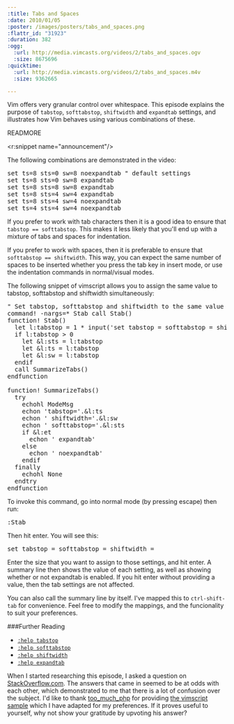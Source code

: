 ```yaml
--- 
:title: Tabs and Spaces
:date: 2010/01/05
:poster: /images/posters/tabs_and_spaces.png
:flattr_id: "31923"
:duration: 382
:ogg: 
  :url: http://media.vimcasts.org/videos/2/tabs_and_spaces.ogv
  :size: 8675696
:quicktime: 
  :url: http://media.vimcasts.org/videos/2/tabs_and_spaces.m4v
  :size: 9362665

---
```


Vim offers very granular control over whitespace. This episode explains the purpose of `tabstop`, `softtabstop`, `shiftwidth` and `expandtab` settings, and illustrates how Vim behaves using various combinations of these.


READMORE

<r:snippet name="announcement"/>

The following combinations are demonstrated in the video:

<pre class="brush: vimscript">
set ts=8 sts=0 sw=8 noexpandtab	" default settings
set ts=8 sts=0 sw=8 expandtab
set ts=8 sts=8 sw=8 expandtab
set ts=8 sts=4 sw=4 expandtab
set ts=8 sts=4 sw=4 noexpandtab
set ts=4 sts=4 sw=4 noexpandtab
</pre>

If you prefer to work with tab characters then it is a good idea to ensure that `tabstop == softtabstop`. This makes it less likely that you'll end up with a mixture of tabs and spaces for indentation.

If you prefer to work with spaces, then it is preferable to ensure that `softtabstop == shiftwidth`. This way, you can expect the same number of spaces to be inserted whether you press the tab key in insert mode, or use the indentation commands in normal/visual modes.

The following snippet of vimscript allows you to assign the same value to tabstop, softtabstop and shiftwidth simultaneously:


<pre class="brush: vimscript">
&quot; Set tabstop, softtabstop and shiftwidth to the same value
command! -nargs=* Stab call Stab()
function! Stab()
  let l:tabstop = 1 * input(&#x27;set tabstop = softtabstop = shiftwidth = &#x27;)
  if l:tabstop &gt; 0
    let &amp;l:sts = l:tabstop
    let &amp;l:ts = l:tabstop
    let &amp;l:sw = l:tabstop
  endif
  call SummarizeTabs()
endfunction
 
function! SummarizeTabs()
  try
    echohl ModeMsg
    echon &#x27;tabstop=&#x27;.&amp;l:ts
    echon &#x27; shiftwidth=&#x27;.&amp;l:sw
    echon &#x27; softtabstop=&#x27;.&amp;l:sts
    if &amp;l:et
      echon &#x27; expandtab&#x27;
    else
      echon &#x27; noexpandtab&#x27;
    endif
  finally
    echohl None
  endtry
endfunction
</pre>

To invoke this command, go into normal mode (by pressing escape) then run:

<pre class="brush: vimscript">
:Stab
</pre>

Then hit enter. You will see this:

<pre class="brush: vimscript">
set tabstop = softtabstop = shiftwidth = 
</pre>

Enter the size that you want to assign to those settings, and hit enter. A summary line then shows the value of each setting, as well as showing whether or not expandtab is enabled. If you hit enter without providing a value, then the tab settings are not affected.

You can also call the summary line by itself. I've mapped this to `ctrl-shift-tab` for convenience. Feel free to modify the mappings, and the funcionality to suit your preferences.

###Further Reading

* [`:help tabstop`][tabstop]
* [`:help softtabstop`][softtabstop]
* [`:help shiftwidth`][shiftwidth]
* [`:help expandtab`][expandtab]

When I started researching this episode, I asked a question on [StackOverflow.com][question]. The answers that came in seemed to be at odds with each other, which demonstrated to me that there is a lot of confusion over the subject. I'd like to thank [too_much_php][too_much_php] for providing [the vimscript sample][vimscript] which I have adapted for my preferences. If it proves useful to yourself, why not show your gratitude by upvoting his answer?

[tabstop]: http://vimdoc.sourceforge.net/htmldoc/options.html#%27tabstop%27
[softtabstop]: http://vimdoc.sourceforge.net/htmldoc/options.html#%27softtabstop%27
[shiftwidth]: http://vimdoc.sourceforge.net/htmldoc/options.html#%27shiftwidth%27
[expandtab]: http://vimdoc.sourceforge.net/htmldoc/options.html#%27expandtab%27
[question]: http://stackoverflow.com/questions/1562336/tab-vs-space-preferences-in-vim
[vimscript]: http://stackoverflow.com/questions/1562336/tab-vs-space-preferences-in-vim/1610732#1610732
[too_much_php]: http://stackoverflow.com/users/28835/too-much-php
